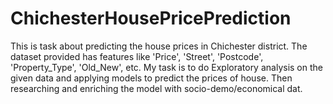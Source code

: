 # ChichesterHousePricePrediction
This is task about predicting the house prices in Chichester district. The dataset provided has features like 'Price', 'Street', 'Postcode',
'Property_Type', 'Old_New', etc. My task is to do Exploratory analysis on the given data and applying models to predict the prices of house. Then researching and enriching
the model with socio-demo/economical dat.
